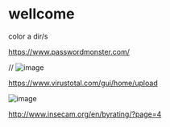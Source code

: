 # wellcome

color a
dir/s


https://www.passwordmonster.com/

// ![image](https://user-images.githubusercontent.com/61075383/220446294-66e70cdc-8cd4-4af2-bb3c-c711c0e9a151.png)

https://www.virustotal.com/gui/home/upload

![image](https://user-images.githubusercontent.com/61075383/220446662-5f8bc789-c133-4130-a4d7-dea40682de00.png)

http://www.insecam.org/en/byrating/?page=4
